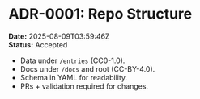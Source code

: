 # ADR-0001: Repo Structure

**Date:** 2025-08-09T03:59:46Z  
**Status:** Accepted

- Data under `/entries` (CC0-1.0).
- Docs under `/docs` and root (CC-BY-4.0).
- Schema in YAML for readability.
- PRs + validation required for changes.
